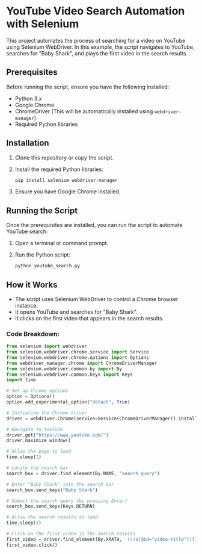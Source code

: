 # YouTube Video Search Automation with Selenium

This project automates the process of searching for a video on YouTube using Selenium WebDriver. In this example, the script navigates to YouTube, searches for "Baby Shark", and plays the first video in the search results.

## Prerequisites

Before running the script, ensure you have the following installed:

- Python 3.x
- Google Chrome
- ChromeDriver (This will be automatically installed using `webdriver-manager`)
- Required Python libraries

## Installation

1. Clone this repository or copy the script.

2. Install the required Python libraries:

    ```bash
    pip install selenium webdriver-manager
    ```

3. Ensure you have Google Chrome installed.

## Running the Script

Once the prerequisites are installed, you can run the script to automate YouTube search:

1. Open a terminal or command prompt.
2. Run the Python script:

    ```bash
    python youtube_search.py
    ```

## How it Works

- The script uses Selenium WebDriver to control a Chrome browser instance.
- It opens YouTube and searches for "Baby Shark".
- It clicks on the first video that appears in the search results.

### Code Breakdown:

```python
from selenium import webdriver
from selenium.webdriver.chrome.service import Service
from selenium.webdriver.chrome.options import Options
from webdriver_manager.chrome import ChromeDriverManager
from selenium.webdriver.common.by import By
from selenium.webdriver.common.keys import Keys
import time

# Set up Chrome options
option = Options()
option.add_experimental_option("detach", True)

# Initialize the Chrome driver
driver = webdriver.Chrome(service=Service(ChromeDriverManager().install()), options=option)

# Navigate to YouTube
driver.get("https://www.youtube.com/")
driver.maximize_window()

# Allow the page to load
time.sleep(2)

# Locate the search bar
search_box = driver.find_element(By.NAME, "search_query")

# Enter "Baby Shark" into the search bar
search_box.send_keys("Baby Shark")

# Submit the search query (by pressing Enter)
search_box.send_keys(Keys.RETURN)

# Allow the search results to load
time.sleep(3)

# Click on the first video in the search results
first_video = driver.find_element(By.XPATH, '(//a[@id="video-title"])[1]')
first_video.click()
